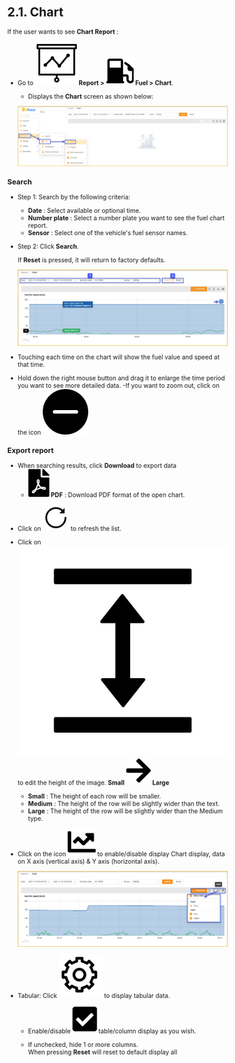 # 2.1. Chart

If the user wants to see **Chart Report** :

* Go to **<span class="icon-left svg-filter-tick">![Ok](/docs/assets/images/web-interface/icon/SVG/dynamic.svg )Report > <span class= "icon-left svg-filter-tick">![Ok](/docs/assets/images/web-interface/icon/SVG/gas-station.svg) Fuel > Chart**.
  
  * Displays the **Chart** screen as shown below:

  <span style="display:block;text-align:left">![Interface Web](/docs/assets/images/web-english/reports/fuel-chart-1.png)

### Search

- Step 1: Search by the following criteria:

    * **Date** : Select available or optional time.
    * **Number plate** : Select a number plate you want to see the fuel chart report.
    * **Sensor** : Select one of the vehicle's fuel sensor names.

- Step 2: Click **Search**.
 
    If **Reset** is pressed, it will return to factory defaults.

    <span style="display:block;text-align:left">![Interface Web](/docs/assets/images/web-english/reports/fuel-chart-search.png)

- Touching each time on the chart will show the fuel value and speed at that time.
- Hold down the right mouse button and drag it to enlarge the time period you want to see more detailed data.
-If you want to zoom out, click on the icon <span class="icon-left svg-filter-blue">![Ok](/docs/assets/images/web-interface/icon/SVG/minus-svgrepo-com.svg)

### Export report
* When searching results, click **Download** to export data
  - <span class="icon-left svg-filter-circlered">![Ok](/docs/assets/images/web-interface/icon/SVG/file-pdf1.svg) **PDF** : Download PDF format of the open chart.

- Click on <span class="icon-left svg-filter-info">![Ok](/docs/assets/images/web-interface/icon/SVG/icons8-reset.svg) to refresh the list.
      
- Click on <span class="icon-left svg-filter-info">![Ok](/docs/assets/images/web-interface/icon/SVG/column-height.svg) to edit the height of the image. **Small** <span class="icon-left svg-filter-serch">![Ok](/docs/assets/images/web-interface/icon/SVG/arrow-right.svg) **Large**

  - **Small** : The height of each row will be smaller.
  - **Medium** : The height of the row will be slightly wider than the text.
  - **Large** : The height of the row will be slightly wider than the Medium type.

- Click on the icon <span class="icon-left svg-filter-info">![Ok](/docs/assets/images/web-interface/icon/SVG/chart-line.svg) to enable/disable display Chart display, data on X axis (vertical axis) & Y axis (horizontal axis).

    <span style="display:block;text-align:left">![Interface Web](/docs/assets/images/web-english/reports/fuel-chart-export.png)

- Tabular: Click <span class="icon-left ">![Ok](/docs/assets/images/web-interface/icon/SVG/icons8-gear.svg) to display tabular data.

    - Enable/disable <span class="icon-left svg-filter-tick">![Ok](/docs/assets/images/web-interface/icon/SVG/check-square1.svg) table/column display as you wish.
    
    - If unchecked, hide 1 or more columns. <br>
    When pressing **Reset** will reset to default display all